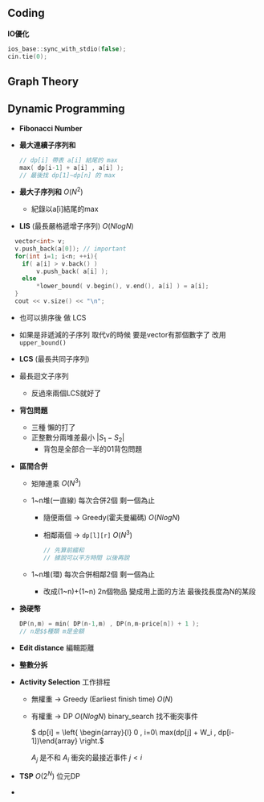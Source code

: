 ## Coding

**IO優化**

````C++
ios_base::sync_with_stdio(false);
cin.tie(0);
````

## Graph Theory



## Dynamic Programming

- **Fibonacci Number**

- **最大連續子序列和**

  ```c++
  // dp[i] 帶表 a[i] 結尾的 max
  max( dp[i-1] + a[i] , a[i] );
  // 最後找 dp[1]~dp[n] 的 max
  ```

- **最大子序列和**    $O(N^2)$

  - 紀錄以a[i]結尾的max

- **LIS** (最長嚴格遞增子序列)    $O(NlogN)$

```C++
  vector<int> v;
  v.push_back(a[0]); // important
  for(int i=1; i<n; ++i){
  	if( a[i] > v.back() )
  		v.push_back( a[i] );
  	else
  		*lower_bound( v.begin(), v.end(), a[i] ) = a[i];
  }
  cout << v.size() << "\n";
```

- 也可以排序後 做 LCS

- 如果是非遞減的子序列 取代v的時候 要是vector有那個數字了 改用`upper_bound()`

- **LCS** (最長共同子序列)

- 最長迴文子序列

  - 反過來兩個LCS就好了

- **背包問題**

  - 三種 懶的打了
  - 正整數分兩堆差最小 $|S_1-S_2|$
    - 背包是全部合一半的01背包問題

- **區間合併**

  - 矩陣連乘    $O(N^3)$

  - 1~n堆(一直線) 每次合併2個 剩一個為止

    - 隨便兩個 -> Greedy(霍夫曼編碼)    $O(NlogN)$

    - 相鄰兩個 -> `dp[l][r]`    $O(N^3)$

      ```C++
      // 先算前綴和
      // 據說可以平方時間 以後再說
      ```

  - 1~n堆(環) 每次合併相鄰2個 剩一個為止

    - 改成(1~n)+(1~n) 2n個物品 變成用上面的方法 最後找長度為N的某段

- **換硬幣** 

  ```C++
  DP(n,m) = min( DP(n-1,m) , DP(n,m-price[n]) + 1 );
  // n是$$種類 m是金額
  ```

- **Edit distance** 編輯距離

- **整數分拆**

- **Activity Selection** 工作排程

  - 無權重 -> Greedy (Earliest finish time)    $O(N)$

  - 有權重 -> DP    $O(NlogN)$ binary_search 找不衝突事件

    $ dp[i] = \left\{ \begin{array}{l} 0 , i=0\\ max(dp[j] + W_i ,  dp[i-1])\end{array} \right.$

    $A_j$ 是不和 $A_i$ 衝突的最接近事件 $j<i$

- **TSP**    $O(2^N)$ 位元DP

- ​